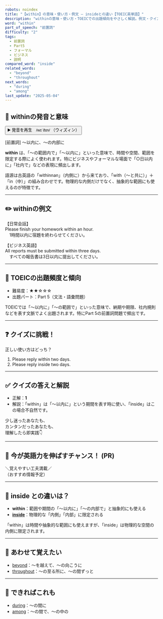 ```yaml
---
robots: noindex
title: "【within】の意味・使い方・例文 ― insideとの違い【TOEIC英単語】"
description: "withinの意味・使い方・TOEICでの出題傾向をやさしく解説。例文・クイズ付きでinsideとの違いもわかりやすく学べます。"
word: "within"
part_of_speech: "前置詞"
difficulty: "2"
tags:
  - 前置詞
  - Part5
  - フォーマル
  - ビジネス
  - 説明
compared_word: "inside"
related_words:
  - "beyond"
  - "throughout"
next_words:
  - "during"
  - "among"
last_update: "2025-05-04"
---
```


## 🔰 withinの発音と意味

<button class="play-audio" onclick="playTTS('within')">
  <span class="play-audio-main">
    ▶️ 発音を再生　/wɪˈðɪn/
  </span>
  <span class="play-audio-sub">
    （ウィズィン）
  </span>
</button>

[前置詞] ～以内に、～の内部に

**within** は、「～の範囲内で」「～以内に」といった意味で、時間や空間、範囲を限定する際によく使われます。特にビジネスやフォーマルな場面で「○日以内に」「社内で」などの表現に頻出します。

語源は古英語の「withinnan」（内側に）から来ており、「with（～と共に）」＋「in（中）」の組み合わせです。物理的な内側だけでなく、抽象的な範囲にも使えるのが特徴です。

---

## ✏️ withinの例文

【日常会話】  
Please finish your homework within an hour.  
　1時間以内に宿題を終わらせてください。

【ビジネス英語】  
All reports must be submitted within three days.  
　すべての報告書は3日以内に提出してください。

---

## 🎯 TOEICの出題頻度と傾向

- 難易度：★★☆☆☆
- 出題パート：Part 5（文法・語彙問題）

TOEICでは「～以内に」「～の範囲で」といった意味で、納期や期限、社内規則などを表す文脈でよく出題されます。特にPart 5の前置詞問題で頻出です。

---

## ❓ クイズに挑戦！

正しい使い方はどっち？

1. Please reply within two days.  
2. Please reply inside two days.

---

## ✅ クイズの答えと解説

- 正解：**1**
- 解説：「within」は「～以内に」という期間を表す時に使い、「inside」はこの場合不自然です。

少し迷ったあなたも、  
カンタンだったあなたも、  
理解したら即実践👇️

---

## 🚀 今が英語力を伸ばすチャンス！ (PR)

<div class="info-center">
＼覚えやすい工夫満載／<br>  
（おすすめ情報予定）
</div>

---

## 🤔  inside との違いは？

- **within**：範囲や期間の「～以内に」「～の内部で」と抽象的にも使える
- **[inside](/word/inside/)**：物理的な「内側」「内部」に限定される

「within」は時間や抽象的な範囲にも使えますが、「inside」は物理的な空間の内側に限定されます。

---

## 🧩 あわせて覚えたい

- [beyond](/word/beyond/)：～を越えて、～の向こうに
- [throughout](/word/throughout/)：～の至る所に、～の間ずっと

---

## 📖 できればこれも

- [during](/word/during/)：～の間に
- [among](/word/among/)：～の間で、～の中の


<!-- cvid: aid23_bid29 -->

